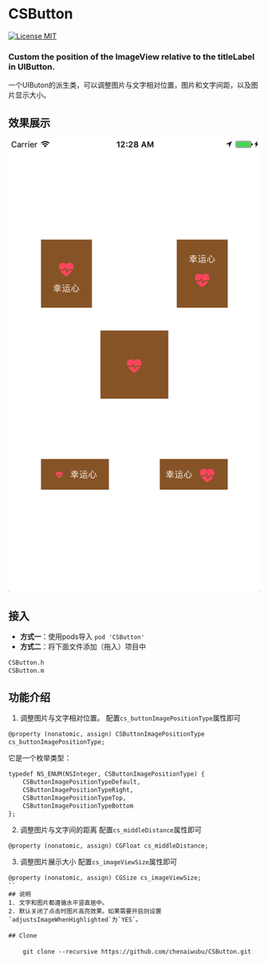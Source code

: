 # CSButton
[![License MIT](https://img.shields.io/badge/license-MIT-green.svg?style=flat)](https://raw.githubusercontent.com/chenaiwubu/CSButton/master/LICENSE) 

### Custom the position of the ImageView relative to the titleLabel in UIButton.

一个UIButon的派生类，可以调整图片与文字相对位置，图片和文字间距，以及图片显示大小。


## 效果展示
![](/Screenshot/CSButton_show.png)

## 接入
- **方式一**：使用pods导入
`pod 'CSButton'`
- **方式二**：将下面文件添加（拖入）项目中
```
CSButton.h
CSButton.m
```

## 功能介绍
1. 调整图片与文字相对位置。
配置`cs_buttonImagePositionType`属性即可
```
@property (nonatomic, assign) CSButtonImagePositionType cs_buttonImagePositionType;
```
它是一个枚举类型：
```
typedef NS_ENUM(NSInteger, CSButtonImagePositionType) {
    CSButtonImagePositionTypeDefault,
    CSButtonImagePositionTypeRight, 
    CSButtonImagePositionTypeTop, 
    CSButtonImagePositionTypeBottom 
};
```
2. 调整图片与文字间的距离
配置`cs_middleDistance`属性即可
```
@property (nonatomic, assign) CGFloat cs_middleDistance;
```
3. 调整图片展示大小
配置`cs_imageViewSize`属性即可
```
@property (nonatomic, assign) CGSize cs_imageViewSize;
``
## 说明
1. 文字和图片都遵循水平竖直居中。
2. 默认关闭了点击时图片高亮效果。如果需要开启则设置`adjustsImageWhenHighlighted`为`YES`。

## Clone

    git clone --recursive https://github.com/chenaiwubu/CSButton.git

